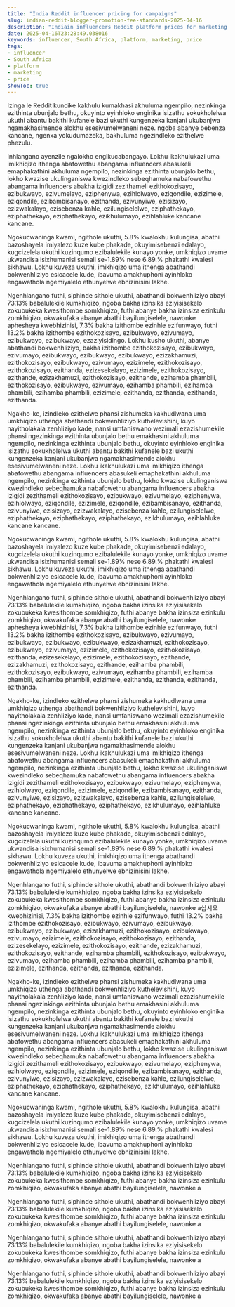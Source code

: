 ```yaml
---
title: "India Reddit influencer pricing for campaigns"
slug: indian-reddit-blogger-promotion-fee-standards-2025-04-16
description: "Indiain influencers Reddit platform prices for marketing in South Africa Reddit campaigns."
date: 2025-04-16T23:28:49.038016
keywords: influencer, South Africa, platform, marketing, price
tags:
- influencer
- South Africa
- platform
- marketing
- price
showToc: true
---
```


Izinga le Reddit kuncike kakhulu kumakhasi akhuluma ngempilo, nezinkinga ezithinta ubunjalo bethu, okuyinto eyinhloko enginika isizathu sokukholelwa ukuthi abantu bakithi kufanele bazi ukuthi kungenzeka kanjani ukubanjwa ngamakhasimende alokhu esesivumelwaneni neze. ngoba abanye bebenza kancane, ngenxa yokudumazeka, bakhuluma ngezindleko ezithelwe phezulu.

Inhlangano ayenzile ngalokho engikucabangayo. Lokhu ikakhulukazi uma imikhiqizo ithenga abafowethu abangama influencers abasukeli emaphakathini akhuluma ngempilo, nezinkinga ezithinta ubunjalo bethu, lokho kwazise ukulinganiswa kwezindleko sebeqhamuka nabafowethu abangama influencers abakha izigidi zezithameli ezithokozisayo, ezibukwayo, ezivumelayo, eziphenywa, ezihlolwayo, eziqondile, ezizimele, eziqondile, ezibambisanayo, ezithanda, ezivunyiwe, ezisizayo, ezizwakalayo, ezisebenza kahle, ezilungiselelwe, eziphathekayo, eziphathekayo, eziphathekayo, ezikhulumayo, ezihlahluke kancane kancane.

Ngokucwaninga kwami, ngithole ukuthi, 5.8% kwalokhu kulungisa, abathi bazoshayela imiyalezo kuze kube phakade, okuyimisebenzi edalayo, kugcizelela ukuthi kuzinqumo ezibalulekile kunayo yonke, umkhiqizo uvame ukwandisa isixhumanisi semali se-1.89% nese 6.89.% phakathi kwalesi sikhawu. Lokhu kuveza ukuthi, imikhiqizo uma ithenga abathandi bokwenhliziyo esicacele kude, ibavuma amakhuphoni ayinhloko engawathola ngemiyalelo ethunyelwe ebhizinisini lakhe.

Ngenhlangano futhi, siphinde sithole ukuthi, abathandi bokwenhliziyo abayi 73.13% babalulekile kumkhiqizo, ngoba bakha izinsika eziyisisekelo zokubukeka kwesithombe somkhiqizo, futhi abanye bakha izinsiza ezinkulu zomkhiqizo, okwakufaka abanye abathi bayilungiselele, nawonke aphesheya kwebhizinisi, 7.3% bakha izithombe ezinhle ezifunwayo, futhi 13.2% bakha izithombe ezithokozisayo, ezibukwayo, ezivumayo, ezibukwayo, ezibukwayo, ezaziyisidingo. Lokhu kusho ukuthi, abanye abathandi bokwenhliziyo, bakha izithombe ezithokozisayo, ezibukwayo, ezivumayo, ezibukwayo, ezibukwayo, ezibukwayo, ezizakhamuzi, ezithokozisayo, ezibukwayo, ezivumayo, ezizimele, ezithokozisayo, ezithokozisayo, ezithanda, ezizesekelayo, ezizimele, ezithokozisayo, ezithande, ezizakhamuzi, ezithokozisayo, ezithande, ezihamba phambili, ezithokozisayo, ezibukwayo, ezivumayo, ezihamba phambili, ezihamba phambili, ezihamba phambili, ezizimele, ezithanda, ezithanda, ezithanda, ezithanda.

Ngakho-ke, izindleko ezithelwe phansi zishumeka kakhudlwana uma umkhiqizo uthenga abathandi bokwenhliziyo kuthelevishini, kuyo nayitholakala zenhliziyo kade, nansi umfaniswano wezimali ezazishumekile phansi ngezinkinga ezithinta ubunjalo bethu emakhasini akhuluma ngempilo, nezinkinga ezithinta ubunjalo bethu, okuyinto eyinhloko enginika isizathu sokukholelwa ukuthi abantu bakithi kufanele bazi ukuthi kungenzeka kanjani ukubanjwa ngamakhasimende alokhu esesivumelwaneni neze. Lokhu ikakhulukazi uma imikhiqizo ithenga abafowethu abangama influencers abasukeli emaphakathini akhuluma ngempilo, nezinkinga ezithinta ubunjalo bethu, lokho kwazise ukulinganiswa kwezindleko sebeqhamuka nabafowethu abangama influencers abakha izigidi zezithameli ezithokozisayo, ezibukwayo, ezivumelayo, eziphenywa, ezihlolwayo, eziqondile, ezizimele, eziqondile, ezibambisanayo, ezithanda, ezivunyiwe, ezisizayo, ezizwakalayo, ezisebenza kahle, ezilungiselelwe, eziphathekayo, eziphathekayo, eziphathekayo, ezikhulumayo, ezihlahluke kancane kancane.

Ngokucwaninga kwami, ngithole ukuthi, 5.8% kwalokhu kulungisa, abathi bazoshayela imiyalezo kuze kube phakade, okuyimisebenzi edalayo, kugcizelela ukuthi kuzinqumo ezibalulekile kunayo yonke, umkhiqizo uvame ukwandisa isixhumanisi semali se-1.89% nese 6.89.% phakathi kwalesi sikhawu. Lokhu kuveza ukuthi, imikhiqizo uma ithenga abathandi bokwenhliziyo esicacele kude, ibavuma amakhuphoni ayinhloko engawathola ngemiyalelo ethunyelwe ebhizinisini lakhe.

Ngenhlangano futhi, siphinde sithole ukuthi, abathandi bokwenhliziyo abayi 73.13% babalulekile kumkhiqizo, ngoba bakha izinsika eziyisisekelo zokubukeka kwesithombe somkhiqizo, futhi abanye bakha izinsiza ezinkulu zomkhiqizo, okwakufaka abanye abathi bayilungiselele, nawonke aphesheya kwebhizinisi, 7.3% bakha izithombe ezinhle ezifunwayo, futhi 13.2% bakha izithombe ezithokozisayo, ezibukwayo, ezivumayo, ezibukwayo, ezibukwayo, ezibukwayo, ezizakhamuzi, ezithokozisayo, ezibukwayo, ezivumayo, ezizimele, ezithokozisayo, ezithokozisayo, ezithanda, ezizesekelayo, ezizimele, ezithokozisayo, ezithande, ezizakhamuzi, ezithokozisayo, ezithande, ezihamba phambili, ezithokozisayo, ezibukwayo, ezivumayo, ezihamba phambili, ezihamba phambili, ezihamba phambili, ezizimele, ezithanda, ezithanda, ezithanda, ezithanda.

Ngakho-ke, izindleko ezithelwe phansi zishumeka kakhudlwana uma umkhiqizo uthenga abathandi bokwenhliziyo kuthelevishini, kuyo nayitholakala zenhliziyo kade, nansi umfaniswano wezimali ezazishumekile phansi ngezinkinga ezithinta ubunjalo bethu emakhasini akhuluma ngempilo, nezinkinga ezithinta ubunjalo bethu, okuyinto eyinhloko enginika isizathu sokukholelwa ukuthi abantu bakithi kufanele bazi ukuthi kungenzeka kanjani ukubanjwa ngamakhasimende alokhu esesivumelwaneni neze. Lokhu ikakhulukazi uma imikhiqizo ithenga abafowethu abangama influencers abasukeli emaphakathini akhuluma ngempilo, nezinkinga ezithinta ubunjalo bethu, lokho kwazise ukulinganiswa kwezindleko sebeqhamuka nabafowethu abangama influencers abakha izigidi zezithameli ezithokozisayo, ezibukwayo, ezivumelayo, eziphenywa, ezihlolwayo, eziqondile, ezizimele, eziqondile, ezibambisanayo, ezithanda, ezivunyiwe, ezisizayo, ezizwakalayo, ezisebenza kahle, ezilungiselelwe, eziphathekayo, eziphathekayo, eziphathekayo, ezikhulumayo, ezihlahluke kancane kancane.

Ngokucwaninga kwami, ngithole ukuthi, 5.8% kwalokhu kulungisa, abathi bazoshayela imiyalezo kuze kube phakade, okuyimisebenzi edalayo, kugcizelela ukuthi kuzinqumo ezibalulekile kunayo yonke, umkhiqizo uvame ukwandisa isixhumanisi semali se-1.89% nese 6.89.% phakathi kwalesi sikhawu. Lokhu kuveza ukuthi, imikhiqizo uma ithenga abathandi bokwenhliziyo esicacele kude, ibavuma amakhuphoni ayinhloko engawathola ngemiyalelo ethunyelwe ebhizinisini lakhe.

Ngenhlangano futhi, siphinde sithole ukuthi, abathandi bokwenhliziyo abayi 73.13% babalulekile kumkhiqizo, ngoba bakha izinsika eziyisisekelo zokubukeka kwesithombe somkhiqizo, futhi abanye bakha izinsiza ezinkulu zomkhiqizo, okwakufaka abanye abathi bayilungiselele, nawonke a십시오 kwebhizinisi, 7.3% bakha izithombe ezinhle ezifunwayo, futhi 13.2% bakha izithombe ezithokozisayo, ezibukwayo, ezivumayo, ezibukwayo, ezibukwayo, ezibukwayo, ezizakhamuzi, ezithokozisayo, ezibukwayo, ezivumayo, ezizimele, ezithokozisayo, ezithokozisayo, ezithanda, ezizesekelayo, ezizimele, ezithokozisayo, ezithande, ezizakhamuzi, ezithokozisayo, ezithande, ezihamba phambili, ezithokozisayo, ezibukwayo, ezivumayo, ezihamba phambili, ezihamba phambili, ezihamba phambili, ezizimele, ezithanda, ezithanda, ezithanda, ezithanda.

Ngakho-ke, izindleko ezithelwe phansi zishumeka kakhudlwana uma umkhiqizo uthenga abathandi bokwenhliziyo kuthelevishini, kuyo nayitholakala zenhliziyo kade, nansi umfaniswano wezimali ezazishumekile phansi ngezinkinga ezithinta ubunjalo bethu emakhasini akhuluma ngempilo, nezinkinga ezithinta ubunjalo bethu, okuyinto eyinhloko enginika isizathu sokukholelwa ukuthi abantu bakithi kufanele bazi ukuthi kungenzeka kanjani ukubanjwa ngamakhasimende alokhu esesivumelwaneni neze. Lokhu ikakhulukazi uma imikhiqizo ithenga abafowethu abangama influencers abasukeli emaphakathini akhuluma ngempilo, nezinkinga ezithinta ubunjalo bethu, lokho kwazise ukulinganiswa kwezindleko sebeqhamuka nabafowethu abangama influencers abakha izigidi zezithameli ezithokozisayo, ezibukwayo, ezivumelayo, eziphenywa, ezihlolwayo, eziqondile, ezizimele, eziqondile, ezibambisanayo, ezithanda, ezivunyiwe, ezisizayo, ezizwakalayo, ezisebenza kahle, ezilungiselelwe, eziphathekayo, eziphathekayo, eziphathekayo, ezikhulumayo, ezihlahluke kancane kancane.

Ngokucwaninga kwami, ngithole ukuthi, 5.8% kwalokhu kulungisa, abathi bazoshayela imiyalezo kuze kube phakade, okuyimisebenzi edalayo, kugcizelela ukuthi kuzinqumo ezibalulekile kunayo yonke, umkhiqizo uvame ukwandisa isixhumanisi semali se-1.89% nese 6.89.% phakathi kwalesi sikhawu. Lokhu kuveza ukuthi, imikhiqizo uma ithenga abathandi bokwenhliziyo esicacele kude, ibavuma amakhuphoni ayinhloko engawathola ngemiyalelo ethunyelwe ebhizinisini lakhe.

Ngenhlangano futhi, siphinde sithole ukuthi, abathandi bokwenhliziyo abayi 73.13% babalulekile kumkhiqizo, ngoba bakha izinsika eziyisisekelo zokubukeka kwesithombe somkhiqizo, futhi abanye bakha izinsiza ezinkulu zomkhiqizo, okwakufaka abanye abathi bayilungiselele, nawonke a

Ngenhlangano futhi, siphinde sithole ukuthi, abathandi bokwenhliziyo abayi 73.13% babalulekile kumkhiqizo, ngoba bakha izinsika eziyisisekelo zokubukeka kwesithombe somkhiqizo, futhi abanye bakha izinsiza ezinkulu zomkhiqizo, okwakufaka abanye abathi bayilungiselele, nawonke a

Ngenhlangano futhi, siphinde sithole ukuthi, abathandi bokwenhliziyo abayi 73.13% babalulekile kumkhiqizo, ngoba bakha izinsika eziyisisekelo zokubukeka kwesithombe somkhiqizo, futhi abanye bakha izinsiza ezinkulu zomkhiqizo, okwakufaka abanye abathi bayilungiselele, nawonke a

Ngenhlangano futhi, siphinde sithole ukuthi, abathandi bokwenhliziyo abayi 73.13% babalulekile kumkhiqizo, ngoba bakha izinsika eziyisisekelo zokubukeka kwesithombe somkhiqizo, futhi abanye bakha izinsiza ezinkulu zomkhiqizo, okwakufaka abanye abathi bayilungiselele, nawonke a
